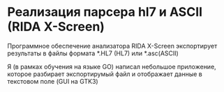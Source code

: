 # Реализация парсера hl7 и ASCII  (RIDA X-Screen)

Программное обеспечение анализатора RIDA X-Screen экспортирует результаты в файлы формата *.HL7 (HL7) или  *.asc(ASCII)

Я (в рамках обучения на языке GO) написал небольшое приложение, которое разбирает экспортирумый файл и отображает данные в текстовом поле
(GUI на GTK3)
